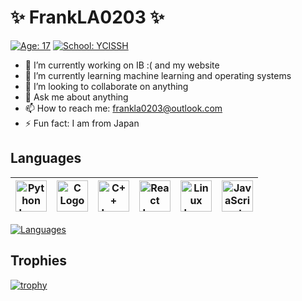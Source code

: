 # ✨ FrankLA0203 ✨

[![Age: 17](https://img.shields.io/badge/Age-17-blue?style=for-the-badge)](https://en.wikipedia.org/wiki/February_3)
[![School: YCISSH](https://img.shields.io/badge/School-YCISSH-green?style=for-the-badge)](https://ycis-sh.com)

- 🔭 I’m currently working on IB :( and my website
- 🌱 I’m currently learning machine learning and operating systems
- 👯 I’m looking to collaborate on anything
- 💬 Ask me about anything
- 📫 How to reach me: frankla0203@outlook.com
- ⚡ Fun fact: I am from Japan

## Languages
|<img src="https://cdn.worldvectorlogo.com/logos/python-5.svg" alt="Python Logo" width="50" height="50"/> | <img src="https://cdn.worldvectorlogo.com/logos/c-1.svg" alt="C Logo" width="50" height="50"/> |<img src="https://cdn.worldvectorlogo.com/logos/c.svg" alt="C++ Logo" width="50" height="50"/> | <img src="https://cdn.worldvectorlogo.com/logos/react-2.svg" alt="React Logo" width="50" height="50"/> |<img src="https://cdn.worldvectorlogo.com/logos/linux-tux.svg" alt="Linux Logo" width="50" height="50"/> |<img src="https://cdn.worldvectorlogo.com/logos/logo-javascript.svg" alt="JavaScript Logo" width="50" height="50"/> |
|:---:|:---:|:---:|:---:|:---:|:---:|

[![Languages](https://github-readme-stats.vercel.app/api/top-langs/?username=FrankLA0203&theme=ayu-mirage&layout=compact&langs_count=8)](https://github.com/FrankLA0203)

## Trophies

[![trophy](https://github-profile-trophy.vercel.app/?username=FrankLA0203&theme=discord&row=1)](https://github.com/ryo-ma/github-profile-trophy)
